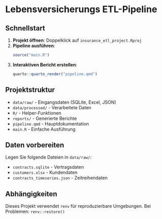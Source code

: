 # Lebensversicherungs ETL-Pipeline

## Schnellstart

1. **Projekt öffnen**: Doppelklick auf `insurance_etl_project.Rproj`
2. **Pipeline ausführen**: 
   ```r
   source("main.R")
   ```
3. **Interaktiven Bericht erstellen**:
   ```r
   quarto::quarto_render("pipeline.qmd")
   ```

## Projektstruktur

- `data/raw/` - Eingangsdaten (SQLite, Excel, JSON)
- `data/processed/` - Verarbeitete Daten
- `R/` - Helper-Funktionen
- `reports/` - Generierte Berichte
- `pipeline.qmd` - Hauptdokumentation
- `main.R` - Einfache Ausführung

## Daten vorbereiten

Legen Sie folgende Dateien in `data/raw/`:
- `contracts.sqlite` - Vertragsdaten
- `customers.xlsx` - Kundendaten  
- `contracts_timeseries.json` - Zeitreihendaten

## Abhängigkeiten

Dieses Projekt verwendet `renv` für reproduzierbare Umgebungen.
Bei Problemen: `renv::restore()`


